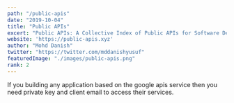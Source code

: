 ```yaml
---
path: "/public-apis"
date: "2019-10-04"
title: "Public APIs"
excert: "Public APIs: A Collective Index of Public APIs for Software Development"
website: 'https://public-apis.xyz'
author: "Mohd Danish"
twitter: "https://twitter.com/mddanishyusuf"
featuredImage: "./images/public-apis.png"
rank: 2
---
```


If you building any application based on the google apis service then you need private key and client email to access their services.